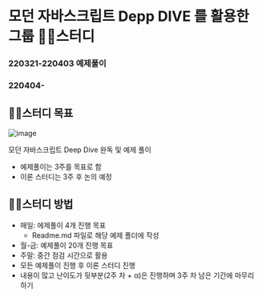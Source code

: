 # 모던 자바스크립트 Depp DIVE 를 활용한 그룹 🐻‍❄️스터디

### 220321-220403 예제풀이

### 220404-

## 🐻‍❄️스터디 목표

![image](https://user-images.githubusercontent.com/92914205/159213992-24e2816f-18ae-4ea2-a377-2a96e94ae053.png)

모던 자바스크립트 Deep Dive 완독 및 예제 풀이

- 예제풀이는 3주를 목표로 함
- 이론 스터디는 3주 후 논의 예정

## 🐻‍❄️스터디 방법

- 매일: 에제풀이 4개 진행 목표
  - Readme.md 파일로 해당 예제 폴더에 작성
- 월-금: 예제풀이 20개 진행 목표
- 주말: 중간 점검 시간으로 활용
- 모든 예제풀이 진행 후 이론 스터디 진행
- 내용이 많고 난이도가 뒷부분(2주 차 + α)은 진행하며 3주 차 남은 기간에 마무리 하기
